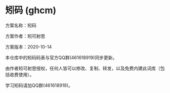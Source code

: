 # 矧码 (ghcm)
方案名称：矧码

方案作者：矧可射思  

方案版本：2020-10-14

本仓库中的矧码码表与官方QQ群(461618919)同步更新。

由作者矧可射思授权，任何人皆可以修改、复制、转发，以及免费内建此词库（包括收费使用）。

学习矧码请加QQ群(461618919)。
